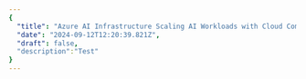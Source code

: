 ```yaml
---
{
  "title": "Azure AI Infrastructure Scaling AI Workloads with Cloud Computing",
  "date": "2024-09-12T12:20:39.821Z",
  "draft": false,
  "description":"Test"
}
---
```

        